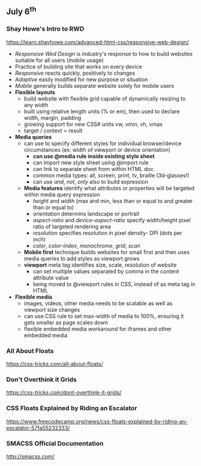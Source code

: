## July 6<sup>th</sup>

### Shay Howe's Intro to RWD
https://learn.shayhowe.com/advanced-html-css/responsive-web-design/

- *Responsive Wed Design* is industry's response to how to build websites suitable for all users (mobile usage)
- Practice of building site that works on every device
- *Responsive* reacts quickly, positively to changes
- *Adaptive* easily modified for new purpose or situation
- *Mobile* generally builds separate website solely for mobile users
- **Flexible layouts**
  - build website with flexible grid capable of dynamically resizing to any width
  - built using relative length units (% or em), then used to declare width, margin, padding
  - growing support for new CSS# units vw, vmin, vh, vmax
  - target / context = result
- **Media queries**
  - can use to specify different styles for individual browser/device circumstances (ex: width of viewport or device orientation)
    - **can use @media rule inside existing style sheet**
    - can import new style sheet using @import rule
    - can link to separate sheet from within HTML doc
    - common media types: all, screen, print, tv, braille (3d-glasses!)
    - can use *and*, *not*, *only* also to build expression
  - **Media features** identify what attributes or properties will be targeted within media query expression
    - *height* and *width* (max and min, less than or equal to and greater than or equal to)
    - *orientation* determins landscape or portrait
    - *aspect-ratio* and *device-aspect-ratio* specify width/height pixel ratio of targeted rendering area
    - *resolution* specifies resolution in pixel density- DPI (dots per inch)
    - *color*, *color-index*, *monochrome*, *grid*, *scan*
  - **Mobile first** technique builds websites for small first and then uses media queries to add styles as viewport grows
  - **viewport** meta tag identifies size, scale, resolution of website
    - can set multiple values separated by comma in the content attribute value
    - being moved to @viewport rules in CSS, instead of as meta tag in HTML
- **Flexible media**
  - images, videos, other media needs to be scalable as well as viewport size changes
  - can use CSS rule to set max-width of media to 100%, ensuring it gets smaller as page scales down
  - flexible embedded media workaround for iframes and other embedded media

### All About Floats
https://css-tricks.com/all-about-floats/

### Don't Overthink it Grids
https://css-tricks.com/dont-overthink-it-grids/

### CSS Floats Explained by Riding an Escalator
https://www.freecodecamp.org/news/css-floats-explained-by-riding-an-escalator-57fa55232333/

### SMACSS Official Documentation
http://smacss.com/

